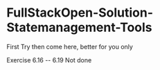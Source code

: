 # FullStackOpen-Solution-Statemanagement-Tools
First Try then come here, better for you only

Exercise 6.16 -- 6.19 Not done
